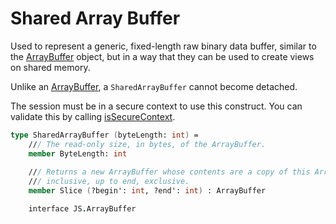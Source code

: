 # Shared Array Buffer

Used to represent a generic, fixed-length raw binary data buffer, 
similar to the [ArrayBuffer](/extras/array-buffer) object, but in a way that they can be 
used to create views on shared memory. 

Unlike an [ArrayBuffer](/extras/array-buffer), a `SharedArrayBuffer` cannot become detached.

The session must be in a secure context to use this construct.
You can validate this by calling [isSecureContext](/extras/globals#issecurecontext).

```fsharp
type SharedArrayBuffer (byteLength: int) =
    /// The read-only size, in bytes, of the ArrayBuffer.
    member ByteLength: int
        
    /// Returns a new ArrayBuffer whose contents are a copy of this ArrayBuffer's bytes from begin, 
    /// inclusive, up to end, exclusive.
    member Slice (?begin': int, ?end': int) : ArrayBuffer

    interface JS.ArrayBuffer
```
